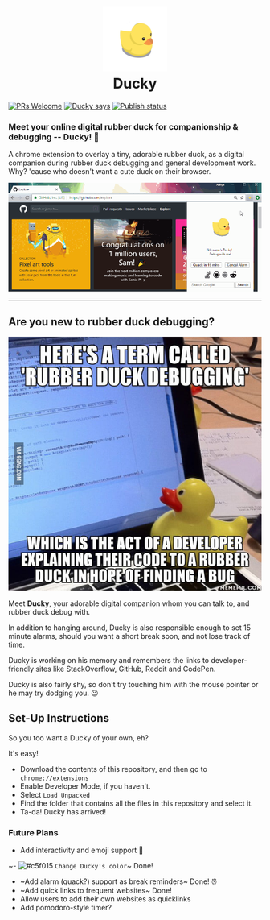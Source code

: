<h1 align="center">
  <img src="resources/img/ducky128.png"/><br>
Ducky </h1>

[![PRs Welcome](https://img.shields.io/badge/PRs-welcome-brightgreen.svg)](https://github.com/RameshAditya/ducky/pulls)
[![Ducky says](https://img.shields.io/badge/Ducky%20says-%22Hi%22-yellow.svg)]()
[![Publish status](https://img.shields.io/badge/Publish%20Status-Pending-orange.svg)]()

### Meet your online digital rubber duck for companionship & debugging -- Ducky! :baby_chick:

A chrome extension to overlay a tiny, adorable rubber duck, as a digital companion during rubber duck debugging and general development work. Why? 'cause who doesn't want a cute duck on their browser.

![](github-resources/demo.gif)

-----------------------
## Are you new to rubber duck debugging?
<p align="center">
  <img src="github-resources/duckmeme.jpg">
</p>

Meet **Ducky**, your adorable digital companion whom you can talk to, and rubber duck debug with. 

In addition to hanging around, Ducky is also responsible enough to set 15 minute alarms, should you want a short break soon, and not lose track of time.

Ducky is working on his memory and remembers the links to developer-friendly sites like StackOverflow, GitHub, Reddit and CodePen.

Ducky is also fairly shy, so don't try touching him with the mouse pointer or he may try dodging you. :wink:

## Set-Up Instructions

So you too want a Ducky of your own, eh?

It's easy! 
* Download the contents of this repository, and then go to ```chrome://extensions```
* Enable Developer Mode, if you haven't.
* Select ```Load Unpacked```
* Find the folder that contains all the files in this repository and select it.
* Ta-da! Ducky has arrived!

### Future Plans
* Add interactivity and emoji support :slightly_smiling_face:

~- ![#c5f015](https://placehold.it/15/c5f015/000000?text=+) `Change Ducky's color`~ Done!
* ~Add alarm (quack?) support as break reminders~ Done! :alarm_clock:
* ~Add quick links to frequent websites~ Done! 
* Allow users to add their own websites as quicklinks
* Add pomodoro-style timer?
